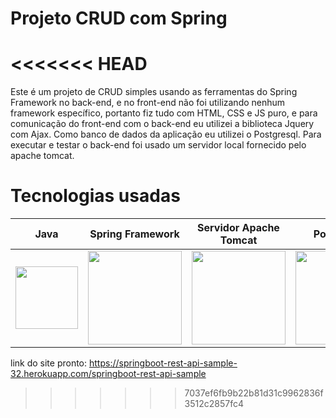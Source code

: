# Projeto CRUD com Spring
<<<<<<< HEAD
=======

Este é um projeto de CRUD simples usando as ferramentas do Spring Framework no back-end, e no front-end não foi utilizando nenhum framework específico, portanto fiz tudo com HTML, CSS e JS puro, e para comunicação do front-end com o back-end eu utilizei a biblioteca Jquery com Ajax. Como banco de dados da aplicação eu utilizei o Postgresql. Para executar e testar o back-end foi usado um servidor local fornecido pelo apache tomcat.

# Tecnologias usadas

<table>
  <thead>
    <tr>
      <th>Java</th>
      <th>Spring Framework</th>
      <th>Servidor Apache Tomcat</th>
      <th>PostgreSQL</th>
      <th>jQuery</th>
      <th>HTML, CSS e JS</th>
    </tr>
  </thead>
  
  <tbody>
    <tr>
      <td><img src="https://cdn-icons-png.flaticon.com/512/226/226777.png" width="100px"></td>
      <td><img src="https://www.nicepng.com/png/full/31-314820_logo-spring-spring-framework-logo-svg.png" width="150px"></td>
      <td><img src="https://upload.wikimedia.org/wikipedia/commons/thumb/f/fe/Apache_Tomcat_logo.svg/320px-Apache_Tomcat_logo.svg.png" width="150px"></td>
      <td><img src="https://download.logo.wine/logo/PostgreSQL/PostgreSQL-Logo.wine.png" width="150px"></td>
      <td><img src="https://logodownload.org/wp-content/uploads/2017/10/jquery-logo.png" width="150px"></td>
      <td><img src="https://www.freepnglogos.com/uploads/html5-logo-png/html5-logo-devextreme-multi-purpose-controls-html-javascript-3.png" width="150px"></td>
    </tr>
  </tbody>

</table>

link do site pronto: https://springboot-rest-api-sample-32.herokuapp.com/springboot-rest-api-sample
>>>>>>> 7037ef6fb9b22b81d31c9962836f3512c2857fc4
